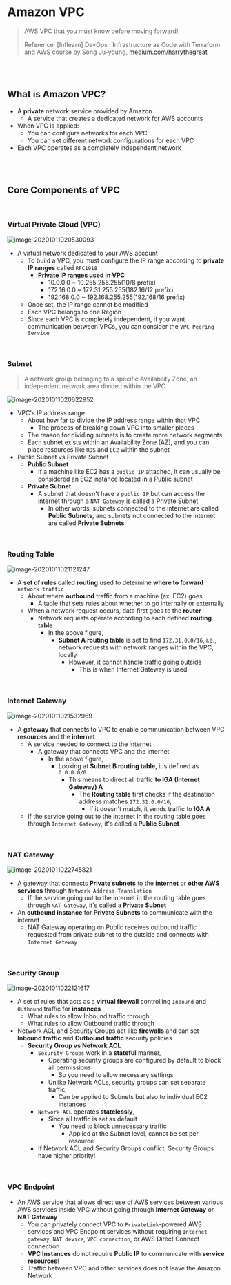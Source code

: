 # Amazon VPC

> AWS VPC that you must know before moving forward!
>
> Reference: [Inflearn] DevOps : Infrastructure as Code with Terraform and AWS course by Song Ju-young, [medium.com/harrythegreat](https://medium.com/harrythegreat/aws-%EA%B0%80%EC%9E%A5%EC%89%BD%EA%B2%8C-vpc-%EA%B0%9C%EB%85%90%EC%9E%A1%EA%B8%B0-71eef95a7098)

<br>

<br>

## What is Amazon VPC?

- A **private** network service provided by Amazon
  - A service that creates a dedicated network for AWS accounts
- When VPC is applied:
  - You can configure networks for each VPC
  - You can set different network configurations for each VPC
- Each VPC operates as a completely independent network

<br>

<br>

## Core Components of VPC

<br>

### Virtual Private Cloud (VPC)

![image-20201011020530093](../../../kor/images/image-20201011020530093.png)

- A virtual network dedicated to your AWS account
  - To build a VPC, you must configure the IP range according to **private IP ranges** called `RFC1918`
    - **Private IP ranges used in VPC**
      - 10.0.0.0 ~ 10.255.255.255(10/8 prefix)
      - 172.16.0.0 ~ 172.31.255.255(182.16/12 prefix)
      - 192.168.0.0 ~ 192.168.255.255(192.168/16 prefix)
  - Once set, the IP range cannot be modified
  - Each VPC belongs to one Region
  - Since each VPC is completely independent, if you want communication between VPCs, you can consider the `VPC Peering Service`

<br>

### Subnet

> A network group belonging to a specific Availability Zone, an independent network area divided within the VPC

![image-20201011020622952](../../../kor/images/image-20201011020622952.png)

- VPC's IP address range
  - About how far to divide the IP address range within that VPC
    - The process of breaking down VPC into smaller pieces
  - The reason for dividing subnets is to create more network segments
  - Each subnet exists within an Availability Zone (AZ), and you can place resources like `RDS` and `EC2` within the subnet
- Public Subnet vs Private Subnet
  - **Public Subnet**
    - If a machine like EC2 has a `public IP` attached, it can usually be considered an EC2 instance located in a Public subnet
  - **Private Subnet**
    - A subnet that doesn't have a `public IP` but can access the internet through a `NAT Gateway` is called a Private Subnet
      - In other words, subnets connected to the internet are called **Public Subnets**, and subnets not connected to the internet are called **Private Subnets**

<br>

### Routing Table

![image-20201011021121247](../../../kor/images/image-20201011021121247.png)

- A **set of rules** called **routing** used to determine **where to forward** `network traffic`
  - About where **outbound** traffic from a machine (ex. EC2) goes
    - A table that sets rules about whether to go internally or externally
  - When a network request occurs, data first goes to the **router**
    - Network requests operate according to each defined **routing table**
      - In the above figure,
        - **Subnet A routing table** is set to find `172.31.0.0/16`, i.e., network requests with network ranges within the VPC, locally
          - However, it cannot handle traffic going outside
            - This is when Internet Gateway is used

<br>

### Internet Gateway

![image-20201011021532969](../../../kor/images/image-20201011021532969.png)

- A **gateway** that connects to VPC to enable communication between VPC **resources** and the **internet**
  - A service needed to connect to the internet
    - A gateway that connects VPC and the internet
      - In the above figure,
        - Looking at **Subnet B routing table**, it's defined as `0.0.0.0/0`
          - This means to direct all traffic **to IGA (Internet Gateway) A**
            - The **Routing table** first checks if the destination address matches `172.31.0.0/16`,
              - If it doesn't match, it sends traffic to **IGA A**
  - If the service going out to the internet in the routing table goes through `Internet Gateway`, it's called a **Public Subnet**

<br>

### NAT Gateway

![image-20201011022745821](../../../kor/images/image-20201011022745821.png)

- A gateway that connects **Private subnets** to the **internet** or **other AWS services** through `Network Address Translation`
  - If the service going out to the internet in the routing table goes through `NAT Gateway`, it's called a **Private Subnet**
- An **outbound instance** for **Private Subnets** to communicate with the internet
  - NAT Gateway operating on Public receives outbound traffic requested from private subnet to the outside and connects with `Internet Gateway`

<br>

### Security Group

![image-20201011022121617](../../../kor/images/image-20201011022121617.png)

- A set of rules that acts as a **virtual firewall** controlling `Inbound` and `Outbound` traffic for **instances**
  - What rules to allow Inbound traffic through
  - What rules to allow Outbound traffic through
- Network ACL and Security Groups act like **firewalls** and can set **Inbound traffic** and **Outbound traffic** security policies
  - **Security Group vs Network ACL**
    - `Security Groups` work in a **stateful** manner,
      - Operating security groups are configured by default to block all permissions
        - So you need to allow necessary settings
      - Unlike Network ACLs, security groups can set separate traffic,
        - Can be applied to Subnets but also to individual EC2 instances
    - `Network ACL` operates **statelessly**,
      - Since all traffic is set as default
        - You need to block unnecessary traffic
          - Applied at the Subnet level, cannot be set per resource
    - If Network ACL and Security Groups conflict, Security Groups have higher priority!

<br>

### VPC Endpoint

- An AWS service that allows direct use of AWS services between various AWS services inside VPC without going through **Internet Gateway** or **NAT Gateway**
  - You can privately connect VPC to `PrivateLink`-powered AWS services and VPC Endpoint services without requiring `Internet gateway`, `NAT device`, `VPC connection`, or AWS Direct Connect connection
  - **VPC Instances** do not require **Public IP** to communicate with **service resources**!
  - Traffic between VPC and other services does not leave the Amazon Network 
